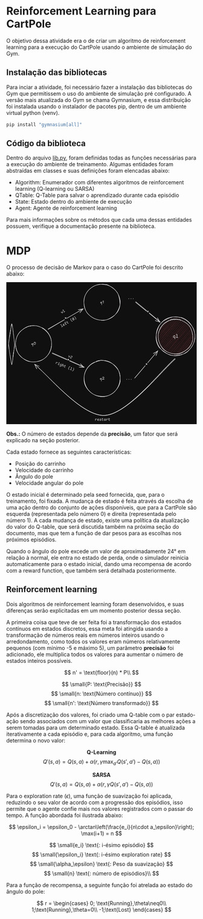 # Reinforcement Learning para CartPole

O objetivo dessa atividade era o de criar um algoritmo de reinforcement learning para a execução do CartPole usando o ambiente de simulação do Gym.

## Instalação das bibliotecas

Para inciar a atividade, foi necessário fazer a instalação das bibliotecas do Gym que permitissem o uso do ambiente de simulação pré configurado. A versão mais atualizada do Gym se chama Gymnasium, e essa distribuição foi instalada usando o instalador de pacotes pip, dentro de um ambiente virtual python (venv).

```bash
pip install "gymnasium[all]"
```

## Código da biblioteca

Dentro do arquivo [lib.py](./lib.py), foram definidas todas as funções necessárias para a execução do ambiente de treinamento. Algumas entidades foram abstraídas em classes e suas definições foram elencadas abaixo:

- Algorithm: Enumerador com diferentes algoritmos de reinforcement learning (Q-learning ou SARSA)
- QTable: Q-Table para salvar o aprendizado durante cada episódio
- State: Estado dentro do ambiente de execução
- Agent: Agente de reinforcement learning

Para mais informações sobre os métodos que cada uma dessas entidades possuem, verifique a documentação presente na biblioteca. 

# MDP 

O processo de decisão de Markov para o caso do CartPole foi descrito abaixo:

![](./img/MDP.png)

**Obs.:** O número de estados depende da **precisão**, um fator que será explicado na seção posterior.

Cada estado fornece as seguintes características:

- Posição do carrinho
- Velocidade do carrinho
- Ângulo do pole
- Velocidade angular do pole

O estado inicial é determinado pela seed fornecida, que, para o treinamento, foi fixada. A mudança de estado é feita através da escolha de uma ação dentro do conjunto de ações disponíveis, que para a CartPole são esquerda (representada pelo número 0) e direita (representada pelo número 1). A cada mudança de estado, existe uma política da atualização do valor do Q-table, que será discutida também na próxima seção do documento, mas que tem a função de dar pesos para as escolhas nos próximos episódios.

Quando o ângulo do pole excede um valor de aproximadamente 24° em relação à normal, ele entra no estado de perda, onde o simulador reinicia automaticamente para o estado inicial, dando uma recompensa de acordo com a reward function, que também será detalhada posteriormente.

## Reinforcement learning

Dois algoritmos de reinforcement learning foram desenvolvidos, e suas diferenças serão explicitadas em um momento posterior dessa seção.

A primeira coisa que teve de ser feita foi a transformação dos estados contínuos em estados discretos, essa meta foi atingida usando a transformação de números reais em números inteiros usando o arredondamento, como todos os valores eram números relativamente pequenos (com mínimo -5 e máximo 5), um parâmetro **precisão** foi adicionado, ele multiplica todos os valores para aumentar o número de estados inteiros possíveis.

$$
n' = \text{floor}(n) * P\\
$$

$$
\small{P: \text{Precisão}}
$$
$$
\small{n: \text{Número contínuo}}
$$
$$
\small{n': \text{Número transformado}}
$$

Após a discretização dos valores, foi criado uma Q-table com o par estado-ação sendo associados com um valor que classificaria as melhores ações a serem tomadas para um determinado estado. Essa Q-table é atualizada iterativamente a cada episódio e, para cada algoritmo, uma função determina o novo valor:

$$
\textbf{Q-Learning}
$$
$$
Q'(s, a) = Q(s, a) + \alpha(r, \gamma \max_{a'}Q(s', a') - Q(s, a))
$$

$$
\textbf{SARSA}
$$
$$
Q'(s, a) = Q(s, a) + \alpha(r, \gamma Q(s', a') - Q(s, a))
$$

Para o exploration rate ($\epsilon$), uma função de suavização foi aplicada, reduzindo o seu valor de acordo com a progressão dos episódios, isso permite que o agente confie mais nos valores registrados com o passar do tempo. A função abordada foi ilustrada abaixo:

$$
\epsilon_i = \epsilon_0 - \arctan\left(\frac{e_i}{n\cdot a_\epsilon}\right); \max(i+1) = n
$$

$$
\small{e_i} \text{: i-ésimo episódio}
$$
$$
\small{\epsilon_i} \text{: i-ésimo exploration rate}
$$
$$
\small{\alpha_\epsilon} \text{: Peso da suavização}
$$
$$
\small{n} \text{: número de episódios}\\
$$

Para a função de recompensa, a seguinte função foi atrelada ao estado do ângulo do pole:

$$
r = \begin{cases}
0; \text{Running},\theta\neq0\\
1;\text{Running},\theta=0\\
-1;\text{Lost}
\end{cases}
$$
